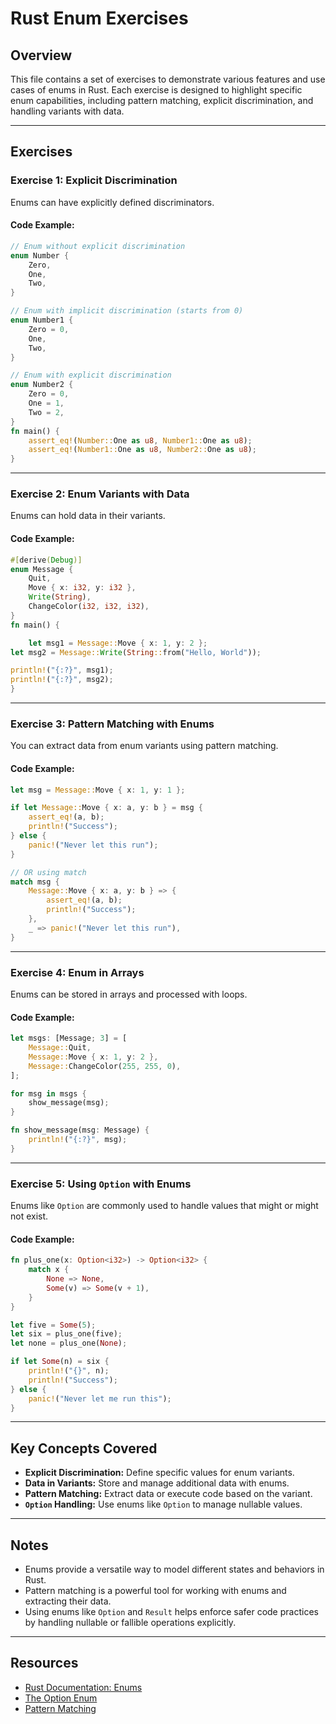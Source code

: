# Rust Enum Exercises

## Overview
This file contains a set of exercises to demonstrate various features and use cases of enums in Rust. Each exercise is designed to highlight specific enum capabilities, including pattern matching, explicit discrimination, and handling variants with data.

---

## Exercises

### Exercise 1: Explicit Discrimination
Enums can have explicitly defined discriminators.

#### Code Example:
```rust
// Enum without explicit discrimination
enum Number {
    Zero,
    One,
    Two,
}

// Enum with implicit discrimination (starts from 0)
enum Number1 {
    Zero = 0,
    One,
    Two,
}

// Enum with explicit discrimination
enum Number2 {
    Zero = 0,
    One = 1,
    Two = 2,
}
fn main() {
    assert_eq!(Number::One as u8, Number1::One as u8);
    assert_eq!(Number1::One as u8, Number2::One as u8);
}
```

---

### Exercise 2: Enum Variants with Data
Enums can hold data in their variants.

#### Code Example:
```rust
#[derive(Debug)]
enum Message {
    Quit,
    Move { x: i32, y: i32 },
    Write(String),
    ChangeColor(i32, i32, i32),
}
fn main() {

    let msg1 = Message::Move { x: 1, y: 2 };
let msg2 = Message::Write(String::from("Hello, World"));

println!("{:?}", msg1);
println!("{:?}", msg2);
}
```

---

### Exercise 3: Pattern Matching with Enums
You can extract data from enum variants using pattern matching.

#### Code Example:
```rust
let msg = Message::Move { x: 1, y: 1 };

if let Message::Move { x: a, y: b } = msg {
    assert_eq!(a, b);
    println!("Success");
} else {
    panic!("Never let this run");
}

// OR using match
match msg {
    Message::Move { x: a, y: b } => {
        assert_eq!(a, b);
        println!("Success");
    },
    _ => panic!("Never let this run"),
}
```

---

### Exercise 4: Enum in Arrays
Enums can be stored in arrays and processed with loops.

#### Code Example:
```rust
let msgs: [Message; 3] = [
    Message::Quit,
    Message::Move { x: 1, y: 2 },
    Message::ChangeColor(255, 255, 0),
];

for msg in msgs {
    show_message(msg);
}

fn show_message(msg: Message) {
    println!("{:?}", msg);
}
```

---

### Exercise 5: Using `Option` with Enums
Enums like `Option` are commonly used to handle values that might or might not exist.

#### Code Example:
```rust
fn plus_one(x: Option<i32>) -> Option<i32> {
    match x {
        None => None,
        Some(v) => Some(v + 1),
    }
}

let five = Some(5);
let six = plus_one(five);
let none = plus_one(None);

if let Some(n) = six {
    println!("{}", n);
    println!("Success");
} else {
    panic!("Never let me run this");
}
```

---

## Key Concepts Covered
- **Explicit Discrimination:** Define specific values for enum variants.
- **Data in Variants:** Store and manage additional data with enums.
- **Pattern Matching:** Extract data or execute code based on the variant.
- **`Option` Handling:** Use enums like `Option` to manage nullable values.

---

## Notes
- Enums provide a versatile way to model different states and behaviors in Rust.
- Pattern matching is a powerful tool for working with enums and extracting their data.
- Using enums like `Option` and `Result` helps enforce safer code practices by handling nullable or fallible operations explicitly.

---

## Resources
- [Rust Documentation: Enums](https://doc.rust-lang.org/book/ch06-01-defining-an-enum.html)
- [The Option Enum](https://doc.rust-lang.org/std/option/)
- [Pattern Matching](https://doc.rust-lang.org/book/ch06-02-match.html)
